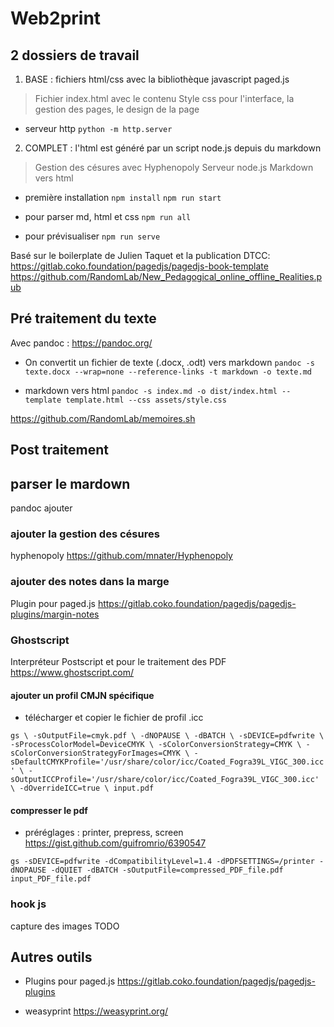 # Web2print

## 2 dossiers de travail

1. BASE : fichiers html/css avec la bibliothèque javascript paged.js

> Fichier index.html avec le contenu
> Style css pour l'interface, la gestion des pages, le design de la page

- serveur http
`python -m http.server`

2. COMPLET : l'html est généré par un script node.js depuis du markdown

> Gestion des césures avec Hyphenopoly
> Serveur node.js
> Markdown vers html

- première installation
`npm install`
`npm run start`

- pour parser md, html et css
`npm run all`

- pour prévisualiser
`npm run serve`

Basé sur le boilerplate de Julien Taquet et la publication DTCC:
https://gitlab.coko.foundation/pagedjs/pagedjs-book-template
https://github.com/RandomLab/New_Pedagogical_online_offline_Realities.pub

## Pré traitement du texte

Avec pandoc :
https://pandoc.org/

- On convertit un fichier de texte (.docx, .odt) vers markdown
`pandoc -s texte.docx --wrap=none --reference-links -t markdown -o texte.md`

- markdown vers html
`pandoc -s index.md -o dist/index.html --template template.html --css assets/style.css`

https://github.com/RandomLab/memoires.sh

## Post traitement

## parser le mardown
pandoc ajouter 

### ajouter la gestion des césures
hyphenopoly
https://github.com/mnater/Hyphenopoly

### ajouter des notes dans la marge
Plugin pour paged.js
https://gitlab.coko.foundation/pagedjs/pagedjs-plugins/margin-notes

### Ghostscript
Interpréteur Postscript et pour le traitement des PDF
https://www.ghostscript.com/

#### ajouter un profil CMJN spécifique

- télécharger et copier le fichier de profil .icc  

`gs \
-sOutputFile=cmyk.pdf \
-dNOPAUSE \
-dBATCH \
-sDEVICE=pdfwrite \
-sProcessColorModel=DeviceCMYK \
-sColorConversionStrategy=CMYK \
-sColorConversionStrategyForImages=CMYK \
-sDefaultCMYKProfile='/usr/share/color/icc/Coated_Fogra39L_VIGC_300.icc' \
-sOutputICCProfile='/usr/share/color/icc/Coated_Fogra39L_VIGC_300.icc' \
-dOverrideICC=true \
input.pdf`

#### compresser le pdf

- préréglages : printer, prepress, screen
https://gist.github.com/guifromrio/6390547

`gs -sDEVICE=pdfwrite -dCompatibilityLevel=1.4 -dPDFSETTINGS=/printer -dNOPAUSE -dQUIET -dBATCH -sOutputFile=compressed_PDF_file.pdf input_PDF_file.pdf`

### hook js
capture des images TODO

## Autres outils
- Plugins pour paged.js
https://gitlab.coko.foundation/pagedjs/pagedjs-plugins

- weasyprint
https://weasyprint.org/
